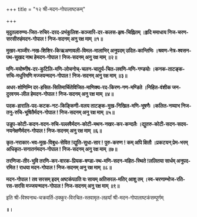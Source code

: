 +++
title = "१२ श्री-मदन-गोपालाष्टकम्"

+++

**मृदुतलारुण्य-जित-रुचिर-दरद-प्रभंकुलिश-कञ्जारि-दर-कलस-झष-चिह्नितम् ।हृदि ममाधाय निज-चरण-सरसीरुहंमदन-गोपाल ! निज-सदनम् अनु रक्ष माम् ॥१॥**

**मुखर-मञ्जीर-नख-शिशिर-किऋअणावली-विमल-मालाभिर् अनुपदम् उदित-कान्तिभिः ।श्रवण-नेत्र-श्वसन-पथ-सुखद नाथ हेमदन-गोपाल ! निज-सदनम् अनु रक्ष माम् ॥२॥**

**मणि-मयोष्णीष-दर-कुटिलि-मणि-लोचनोच्-चलन-चातुर्य-चित-लवणि-मणि-गण्डयोः ।कनक-ताटङ्क-रुचि-मधुरिमणि मज्जयन्मदन-गोपाल ! निज-सदनम् अनु रक्ष माम् ॥३॥**

**अधर-शोणिम्नि दर-हसित-सितिमार्चितेविजित-माणिक्य-रद-किरण-गण-मण्डिते ।निहित-वंशीक जन-दुरवगम-लील हेमदन-गोपाल ! निज-सदनम् अनु रक्ष माम् ॥४॥**

**पदक-हारालि-पद-कटक-नट-किङ्किणी-वलय ताटङ्क-मुख-निखिल-मणि-भूषणैः ।कलित-नव्याभ निज-तनु-रुचि-भूषितैर्मदन-गोपाल ! निज-सदनम् अनु रक्ष माम् ॥५॥**

**उडुप-कोटी-कदन-वदन-रुचि-पल्लवैर्मदन-कोटी-मथन-नखर-कर-कन्दलैः ।द्युतरु-कोटी-सदन-सदय-नयनेक्षणैर्मदन-गोपाल ! निज-सदनम् अनु रक्ष माम् ॥६॥**

**कृत-नराकार-भव-मुख-विबुध-सेवित !द्युति-सुधा-सार ! पुरु-करुण ! कम् अपि क्षितौ ।प्रकटयन् प्रेम-भरम् अधिकृत-सनातनंमदन-गोपाल ! निज-सदनम् अनु रक्ष माम् ॥७॥**

**तरणिजा-तीर-भुवि तरणि-कर-वारक-प्रियक-षण्डा-स्थ-मणि-सदन-महित-स्थिते !ललितया सार्धम् अनुपद-रमित ! राधया मदन-गोपाल ! निज-सदनम् अनु रक्ष माम् ॥८॥**

**मदन-गोपाल ! तव सरसम् इदम् अष्टकंपठति यः सायम् अतिसरल-मतिर् आशु तम् ।स्व-चरणाम्भोज-रति-रस-सरसि मज्जयन्मदन-गोपाल ! निज-सदनम् अनु रक्ष माम् ॥९॥**

इति श्री-विश्वनाथ-चक्रवर्ति-ठक्कुर-विरचित-स्तवामृत-लहर्यां श्री-मदन-गोपालाष्टकंसम्पूर्णम्

**॥।**
